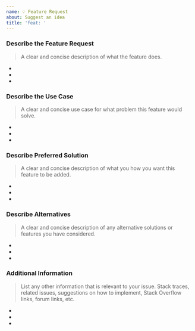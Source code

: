```yaml
---
name: 💡 Feature Request
about: Suggest an idea
title: 'feat: '
---
```


### Describe the Feature Request

> A clear and concise description of what the feature does.

- 
- 
- 

### Describe the Use Case

> A clear and concise use case for what problem this feature would solve.

- 
- 
- 

### Describe Preferred Solution

> A clear and concise description of what you how you want this feature to be added.

- 
- 
- 

### Describe Alternatives

> A clear and concise description of any alternative solutions or features you have considered.

- 
- 
- 

### Additional Information

> List any other information that is relevant to your issue. Stack traces, related issues, suggestions on how to implement, Stack Overflow links, forum links, etc.

- 
- 
- 